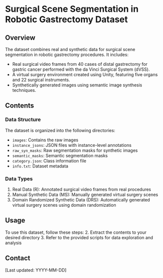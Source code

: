 # Surgical Scene Segmentation in Robotic Gastrectomy Dataset

## Overview

The dataset combines real and synthetic data for surgical scene segmentation in robotic gastrectomy procedures. It includes:

- Real surgical video frames from 40 cases of distal gastrectomy for gastric cancer performed with the da Vinci Surgical System (dVSS).
- A virtual surgery environment created using Unity, featuring five organs and 22 surgical instruments.
- Synthetically generated images using semantic image synthesis techniques.

## Contents

### Data Structure

The dataset is organized into the following directories:

- `images`: Contains the raw images
- `instance_jsons`: JSON files with instance-level annotations
- `raw_syn_masks`: Raw segmentation masks for synthetic images
- `semantic_masks`: Semantic segmentation masks
- `category.json`: Class information file
- `info.txt`: Dataset metadata

### Data Types

1. Real Data (R): Annotated surgical video frames from real procedures
2. Manual Synthetic Data (MS): Manually generated virtual surgery scenes
3. Domain Randomized Synthetic Data (DRS): Automatically generated virtual surgery scenes using domain randomization

## Usage

To use this dataset, follow these steps:
2. Extract the contents to your desired directory
3. Refer to the provided scripts for data exploration and analysis



## Contact



[Last updated: YYYY-MM-DD]
